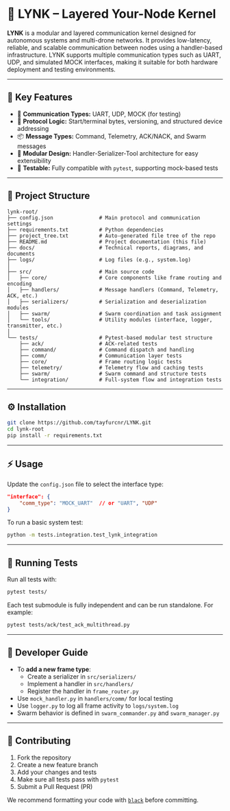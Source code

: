 # 🧠 LYNK – Layered Your-Node Kernel

**LYNK** is a modular and layered communication kernel designed for autonomous systems and multi-drone networks. It provides low-latency, reliable, and scalable communication between nodes using a handler-based infrastructure. LYNK supports multiple communication types such as UART, UDP, and simulated MOCK interfaces, making it suitable for both hardware deployment and testing environments.

---

## 🚀 Key Features

- 📡 **Communication Types:** UART, UDP, MOCK (for testing)
- 🧠 **Protocol Logic:** Start/terminal bytes, versioning, and structured device addressing
- 📦 **Message Types:** Command, Telemetry, ACK/NACK, and Swarm messages
- 🧱 **Modular Design:** Handler-Serializer-Tool architecture for easy extensibility
- 🧪 **Testable:** Fully compatible with `pytest`, supporting mock-based tests

---

## 📁 Project Structure

```plaintext
lynk-root/
├── config.json               # Main protocol and communication settings
├── requirements.txt          # Python dependencies
├── project_tree.txt          # Auto-generated file tree of the repo
├── README.md                 # Project documentation (this file)
├── docs/                     # Technical reports, diagrams, and documents
├── logs/                     # Log files (e.g., system.log)
│
├── src/                      # Main source code
│   ├── core/                 # Core components like frame routing and encoding
│   ├── handlers/             # Message handlers (Command, Telemetry, ACK, etc.)
│   ├── serializers/          # Serialization and deserialization modules
│   ├── swarm/                # Swarm coordination and task assignment
│   └── tools/                # Utility modules (interface, logger, transmitter, etc.)
│
└── tests/                    # Pytest-based modular test structure
    ├── ack/                  # ACK-related tests
    ├── command/              # Command dispatch and handling
    ├── comm/                 # Communication layer tests
    ├── core/                 # Frame routing logic tests
    ├── telemetry/            # Telemetry flow and caching tests
    ├── swarm/                # Swarm command and structure tests
    └── integration/          # Full-system flow and integration tests
```

---

## ⚙️ Installation

```bash
git clone https://github.com/tayfurcnr/LYNK.git
cd lynk-root
pip install -r requirements.txt
```

---

## ⚡ Usage

Update the `config.json` file to select the interface type:

```json
"interface": {
    "comm_type": "MOCK_UART"  // or "UART", "UDP"
}
```

To run a basic system test:

```bash
python -m tests.integration.test_lynk_integration
```

---

## 🧪 Running Tests

Run all tests with:

```bash
pytest tests/
```

Each test submodule is fully independent and can be run standalone. For example:

```bash
pytest tests/ack/test_ack_multithread.py
```

---

## 🧠 Developer Guide

- To **add a new frame type**:
  - Create a serializer in `src/serializers/`
  - Implement a handler in `src/handlers/`
  - Register the handler in `frame_router.py`
- Use `mock_handler.py` in `handlers/comm/` for local testing
- Use `logger.py` to log all frame activity to `logs/system.log`
- Swarm behavior is defined in `swarm_commander.py` and `swarm_manager.py`

---

## 🤝 Contributing

1. Fork the repository
2. Create a new feature branch
3. Add your changes and tests
4. Make sure all tests pass with `pytest`
5. Submit a Pull Request (PR)

We recommend formatting your code with [`black`](https://black.readthedocs.io/) before committing.